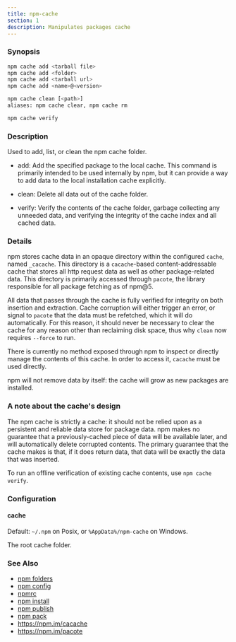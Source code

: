 ```yaml
---
title: npm-cache
section: 1
description: Manipulates packages cache
---
```


### Synopsis

```bash
npm cache add <tarball file>
npm cache add <folder>
npm cache add <tarball url>
npm cache add <name>@<version>

npm cache clean [<path>]
aliases: npm cache clear, npm cache rm

npm cache verify
```

### Description

Used to add, list, or clean the npm cache folder.

* add:
  Add the specified package to the local cache.  This command is primarily
  intended to be used internally by npm, but it can provide a way to
  add data to the local installation cache explicitly.

* clean:
  Delete all data out of the cache folder.

* verify:
  Verify the contents of the cache folder, garbage collecting any unneeded data,
  and verifying the integrity of the cache index and all cached data.

### Details

npm stores cache data in an opaque directory within the configured `cache`,
named `_cacache`. This directory is a `cacache`-based content-addressable cache
that stores all http request data as well as other package-related data. This
directory is primarily accessed through `pacote`, the library responsible for
all package fetching as of npm@5.

All data that passes through the cache is fully verified for integrity on both
insertion and extraction. Cache corruption will either trigger an error, or
signal to `pacote` that the data must be refetched, which it will do
automatically. For this reason, it should never be necessary to clear the cache
for any reason other than reclaiming disk space, thus why `clean` now requires
`--force` to run.

There is currently no method exposed through npm to inspect or directly manage
the contents of this cache. In order to access it, `cacache` must be used
directly.

npm will not remove data by itself: the cache will grow as new packages are
installed.

### A note about the cache's design

The npm cache is strictly a cache: it should not be relied upon as a persistent
and reliable data store for package data. npm makes no guarantee that a
previously-cached piece of data will be available later, and will automatically
delete corrupted contents. The primary guarantee that the cache makes is that,
if it does return data, that data will be exactly the data that was inserted.

To run an offline verification of existing cache contents, use `npm cache
verify`.

### Configuration

#### cache

Default: `~/.npm` on Posix, or `%AppData%/npm-cache` on Windows.

The root cache folder.

### See Also

* [npm folders](/configuring-npm/folders)
* [npm config](/commands/npm-config)
* [npmrc](/configuring-npm/npmrc)
* [npm install](/commands/npm-install)
* [npm publish](/commands/npm-publish)
* [npm pack](/commands/npm-pack)
* https://npm.im/cacache
* https://npm.im/pacote
